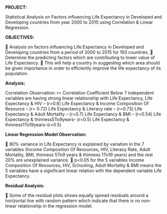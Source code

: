 **PROJECT:**

Statistical Analysis on Factors influencing Life Expectancy in Developed and Developing countries from year 2000 to 2015 using Correlation & Linear Regression.

**OBJECTIVES:**

	Analysis on factors influencing Life Expectancy in Developed and Developing countries from a period of 2000 to 2015 for 193 countries.
	Determine the predicting factors which are contributing to lower value of Life Expectancy.
	This will help a country in suggesting which area should be given importance in order to efficiently improve the life expectancy of its population.

**Analysis:**

Correlation Observation:
r= Correlation Coefficient
Below 7 independent variables are having strong linear relationship with Life Expectancy, 
Life Expectancy & HIV – (r=0.6)
Life Expectancy & Income Composition Of Resource – (r= 0.72)
Life Expectancy & Literacy rate – (r=0.73)
Life Expectancy & Adult Mortality – (r=0.7)
Life Expectancy & BMI – (r=0.54)
Life Expectancy & thinness5To9years– (r=0.5)
Life Expectancy & thinness1To19years-(r=0.5)

**Linear Regression Model Observation:**

	80% variance in Life Expectancy is explained by variation in the 7 variables (Income Composition Of Resources, HIV, Literacy Rate, Adult Mortality, BMI, thinness 5To9 years   &  thinness 1To19 years) and the rest 20% are unexplained variance.
	p<0.05 for the 5 variables Income Composition Of Resources, HIV, Schooling, Adult Mortality &   BMI means the 5 variables have a significant linear relation with the dependent variable Life Expectancy.

**Residual Analysis:**

	Some of the residual plots shows equally spread residuals around a horizontal line with random pattern which indicate that there is no non-linear relationship in the regression model.
